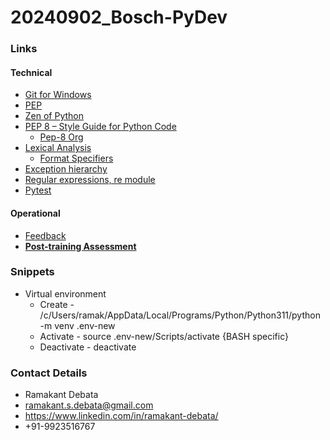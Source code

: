 # 20240902_Bosch-PyDev

### Links
#### Technical
* [Git for Windows](https://gitforwindows.org/)
* [PEP](https://peps.python.org/)
* [Zen of Python](https://peps.python.org/pep-0020/)
* [PEP 8 – Style Guide for Python Code](https://peps.python.org/pep-0008/)
    * [Pep-8 Org](https://pep8.org/)
* [Lexical Analysis](*https://docs.python.org/3/reference/lexical_analysis.html)
    * [Format Specifiers](https://docs.python.org/3/library/string.html#format-specification-mini-language)
* [Exception hierarchy](https://docs.python.org/3/library/exceptions.html#exception-hierarchy)
* [Regular expressions, re module](https://docs.python.org/3/library/re.html)
* [Pytest](https://docs.pytest.org/en/stable/how-to/unittest.html)

#### Operational
* [Feedback](https://forms.gle/36ZyxYVbxXoaK1bMA)
* [**Post-training Assessment**](https://forms.gle/Rg4ncXd3Zaz7UfAPA)

### Snippets
* Virtual environment
    * Create - /c/Users/ramak/AppData/Local/Programs/Python/Python311/python -m venv .env-new
    * Activate - source .env-new/Scripts/activate    {BASH specific}
    * Deactivate - deactivate

### Contact Details
* Ramakant Debata
* ramakant.s.debata@gmail.com
* https://www.linkedin.com/in/ramakant-debata/
* +91-9923516767
